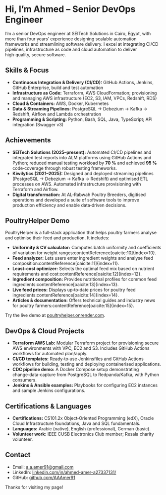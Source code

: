 # Hi, I’m Ahmed – Senior DevOps Engineer

I’m a senior DevOps engineer at SEITech Solutions in Cairo, Egypt, with more than four years’ experience designing scalable automation frameworks and streamlining software delivery.  I excel at integrating CI/CD pipelines, infrastructure as code and cloud automation to deliver high‑quality, secure software.

## Skills & Focus
- **Continuous Integration & Delivery (CI/CD):** GitHub Actions, Jenkins, GitHub Enterprise, build and test automation  
- **Infrastructure as Code:** Terraform, AWS CloudFormation; provisioning and managing AWS infrastructure (EC2, S3, IAM, VPCs, Redshift, RDS)  
- **Cloud & Containers:** AWS, Docker, Kubernetes  
- **Data & Streaming Pipelines:** PostgreSQL → Debezium → Kafka → Redshift, Airflow and Lambda orchestration  
- **Programming & Scripting:** Python, Bash, SQL, Java, TypeScript; API integration (Swagger v3)  

## Achievements
- **SEITech Solutions (2025–present):** Automated CI/CD pipelines and integrated test reports into ALM platforms using GitHub Actions and Python; reduced manual testing workload by **70 %** and achieved **95 %** code‑coverage through robust testing frameworks.  
- **Kiwilytics (2021–2025):** Designed and deployed streaming pipelines (PostgreSQL → Debezium → Kafka → Redshift) and optimised ETL processes on AWS.  Automated infrastructure provisioning with Terraform and Airflow.  
- **Digital transformation:** At AL‑Rabwah Poultry Breeders, digitised operations and developed a suite of software tools to improve production efficiency and enable data‑driven decisions.  

## PoultryHelper Demo
PoultryHelper is a full‑stack application that helps poultry farmers analyse and optimise their feed and production.  It includes:

- **Uniformity & CV calculator:** Computes batch uniformity and coefficients of variation for weight ranges:contentReference[oaicite:10]{index=10}.  
- **Feed analyzer:** Lets users enter ingredient weights and analyse feed composition:contentReference[oaicite:11]{index=11}.  
- **Least‑cost optimizer:** Selects the optimal feed mix based on nutrient requirements and cost:contentReference[oaicite:12]{index=12}.  
- **Ingredient composition:** Provides nutritional profiles for common feed ingredients:contentReference[oaicite:13]{index=13}.  
- **Live feed prices:** Displays up‑to‑date prices for poultry feed ingredients:contentReference[oaicite:14]{index=14}.  
- **Articles & documentation:** Offers technical guides and industry news for poultry farmers:contentReference[oaicite:15]{index=15}.  

Try the live demo at [poultryhelper.onrender.com](https://poultryhelper.onrender.com).

## DevOps & Cloud Projects
- **Terraform AWS Lab:** Modular Terraform project for provisioning secure AWS environments with VPC, EC2 and S3. Includes GitHub Actions workflows for automated plan/apply.  
- **CI/CD templates:** Ready‑to‑use Jenkinsfiles and GitHub Actions workflows for building, testing and deploying containerised applications.  
- **CDC pipeline demo:** A Docker Compose setup demonstrating change‑data‑capture from PostgreSQL to Redpanda/Kafka, with Python consumers.  
- **Jenkins & Ansible examples:** Playbooks for configuring EC2 instances and sample Jenkins configurations.

## Certifications & Languages
- **Certifications:** CS101.2x Object‑Oriented Programming (edX), Oracle Cloud Infrastructure foundations, Java and SQL fundamentals.  
- **Languages:** Arabic (native), English (professional), German (basic).  
- **Volunteer work:** IEEE CUSB Electronics Club member; Resala charity volunteer.

## Contact
- Email: [a.a.amer91@gmail.com](mailto:a.a.amer91@gmail.com)  
- LinkedIn: [linkedin.com/in/ahmed-amer-a27337131/](https://www.linkedin.com/in/ahmed-amer-a27337131/)  
- GitHub: [github.com/AAAmer91](https://github.com/AAAmer91)

Thanks for visiting my page!
